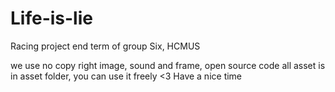 # Life-is-lie
Racing project end term of group Six, HCMUS

we use no copy right image, sound and frame, open source code 
all asset is in asset folder, you can use it freely
<3 Have a nice time 
